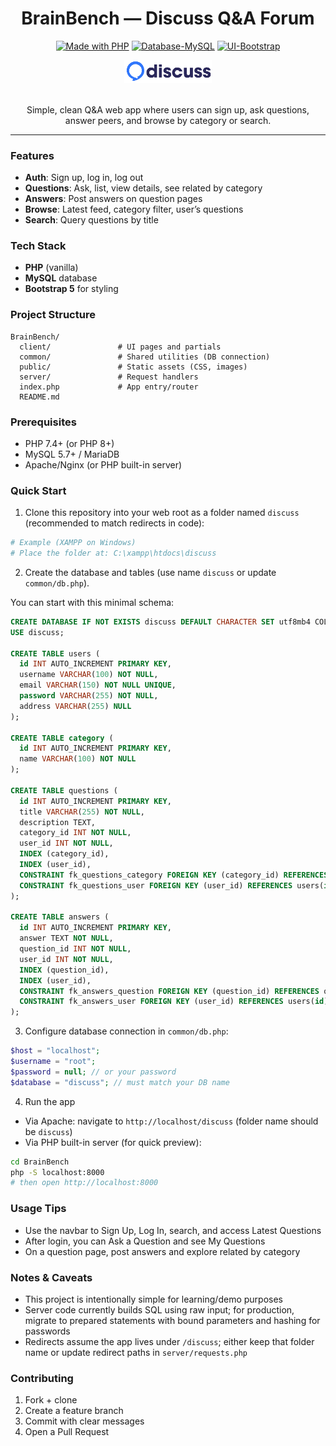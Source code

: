 <div align="center">

# BrainBench — Discuss Q&A Forum

[![Made with PHP](https://img.shields.io/badge/Made%20with-PHP-777bb3?logo=php&logoColor=white)](https://www.php.net/)
[![Database-MySQL](https://img.shields.io/badge/Database-MySQL-00618a?logo=mysql&logoColor=white)](https://www.mysql.com/)
[![UI-Bootstrap](https://img.shields.io/badge/UI-Bootstrap%205-7952B3?logo=bootstrap&logoColor=white)](https://getbootstrap.com/)

<img src="public/logo.png" alt="BrainBench" width="140" />

<br/>
<br/>

Simple, clean Q&A web app where users can sign up, ask questions, answer peers, and browse by category or search.

</div>

---

### Features

- **Auth**: Sign up, log in, log out
- **Questions**: Ask, list, view details, see related by category
- **Answers**: Post answers on question pages
- **Browse**: Latest feed, category filter, user’s questions
- **Search**: Query questions by title

### Tech Stack

- **PHP** (vanilla)
- **MySQL** database
- **Bootstrap 5** for styling

### Project Structure

```
BrainBench/
  client/               # UI pages and partials
  common/               # Shared utilities (DB connection)
  public/               # Static assets (CSS, images)
  server/               # Request handlers
  index.php             # App entry/router
  README.md
```

### Prerequisites

- PHP 7.4+ (or PHP 8+)
- MySQL 5.7+ / MariaDB
- Apache/Nginx (or PHP built-in server)

### Quick Start

1) Clone this repository into your web root as a folder named `discuss` (recommended to match redirects in code):

```bash
# Example (XAMPP on Windows)
# Place the folder at: C:\xampp\htdocs\discuss
```

2) Create the database and tables (use name `discuss` or update `common/db.php`).

You can start with this minimal schema:

```sql
CREATE DATABASE IF NOT EXISTS discuss DEFAULT CHARACTER SET utf8mb4 COLLATE utf8mb4_unicode_ci;
USE discuss;

CREATE TABLE users (
  id INT AUTO_INCREMENT PRIMARY KEY,
  username VARCHAR(100) NOT NULL,
  email VARCHAR(150) NOT NULL UNIQUE,
  password VARCHAR(255) NOT NULL,
  address VARCHAR(255) NULL
);

CREATE TABLE category (
  id INT AUTO_INCREMENT PRIMARY KEY,
  name VARCHAR(100) NOT NULL
);

CREATE TABLE questions (
  id INT AUTO_INCREMENT PRIMARY KEY,
  title VARCHAR(255) NOT NULL,
  description TEXT,
  category_id INT NOT NULL,
  user_id INT NOT NULL,
  INDEX (category_id),
  INDEX (user_id),
  CONSTRAINT fk_questions_category FOREIGN KEY (category_id) REFERENCES category(id) ON DELETE CASCADE,
  CONSTRAINT fk_questions_user FOREIGN KEY (user_id) REFERENCES users(id) ON DELETE CASCADE
);

CREATE TABLE answers (
  id INT AUTO_INCREMENT PRIMARY KEY,
  answer TEXT NOT NULL,
  question_id INT NOT NULL,
  user_id INT NOT NULL,
  INDEX (question_id),
  INDEX (user_id),
  CONSTRAINT fk_answers_question FOREIGN KEY (question_id) REFERENCES questions(id) ON DELETE CASCADE,
  CONSTRAINT fk_answers_user FOREIGN KEY (user_id) REFERENCES users(id) ON DELETE CASCADE
);
```

3) Configure database connection in `common/db.php`:

```php
$host = "localhost";
$username = "root";
$password = null; // or your password
$database = "discuss"; // must match your DB name
```

4) Run the app

- Via Apache: navigate to `http://localhost/discuss` (folder name should be `discuss`)
- Via PHP built-in server (for quick preview):

```bash
cd BrainBench
php -S localhost:8000
# then open http://localhost:8000
```

### Usage Tips

- Use the navbar to Sign Up, Log In, search, and access Latest Questions
- After login, you can Ask a Question and see My Questions
- On a question page, post answers and explore related by category

### Notes & Caveats

- This project is intentionally simple for learning/demo purposes
- Server code currently builds SQL using raw input; for production, migrate to prepared statements with bound parameters and hashing for passwords
- Redirects assume the app lives under `/discuss`; either keep that folder name or update redirect paths in `server/requests.php`

### Contributing

1) Fork + clone
2) Create a feature branch
3) Commit with clear messages
4) Open a Pull Request

